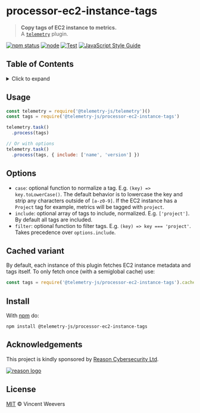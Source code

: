 # processor-ec2-instance-tags

> **Copy tags of EC2 instance to metrics.**  
> A [`telemetry`](https://github.com/telemetry-js/telemetry) plugin.

[![npm status](http://img.shields.io/npm/v/@telemetry-js/processor-ec2-instance-tags.svg)](https://www.npmjs.org/package/@telemetry-js/processor-ec2-instance-tags)
[![node](https://img.shields.io/node/v/@telemetry-js/processor-ec2-instance-tags.svg)](https://www.npmjs.org/package/@telemetry-js/processor-ec2-instance-tags)
[![Test](https://github.com/telemetry-js/processor-ec2-instance-tags/workflows/Test/badge.svg?branch=main)](https://github.com/telemetry-js/processor-ec2-instance-tags/actions)
[![JavaScript Style Guide](https://img.shields.io/badge/code_style-standard-brightgreen.svg)](https://standardjs.com)

## Table of Contents

<details><summary>Click to expand</summary>

- [Usage](#usage)
- [Options](#options)
- [Cached variant](#cached-variant)
- [Install](#install)
- [Acknowledgements](#acknowledgements)
- [License](#license)

</details>

## Usage

```js
const telemetry = require('@telemetry-js/telemetry')()
const tags = require('@telemetry-js/processor-ec2-instance-tags')

telemetry.task()
  .process(tags)

// Or with options
telemetry.task()
  .process(tags, { include: ['name', 'version'] })
```

## Options

- `case`: optional function to normalize a tag. E.g. `(key) => key.toLowerCase()`. The default behavior is to lowercase the key and strip any characters outside of `[a-z0-9]`. If the EC2 instance has a `Project` tag for example, metrics will be tagged with `project`.
- `include`: optional array of tags to include, normalized. E.g. `['project']`. By default all tags are included.
- `filter`: optional function to filter tags. E.g. `(key) => key === 'project'`. Takes precedence over `options.include`.

## Cached variant

By default, each instance of this plugin fetches EC2 instance metadata and tags itself. To only fetch once (with a semiglobal cache) use:

```js
const tags = require('@telemetry-js/processor-ec2-instance-tags').cached
```

## Install

With [npm](https://npmjs.org) do:

```
npm install @telemetry-js/processor-ec2-instance-tags
```

## Acknowledgements

This project is kindly sponsored by [Reason Cybersecurity Ltd](https://reasonsecurity.com).

[![reason logo](https://cdn.reasonsecurity.com/github-assets/reason_signature_logo.png)](https://reasonsecurity.com)

## License

[MIT](LICENSE) © Vincent Weevers
